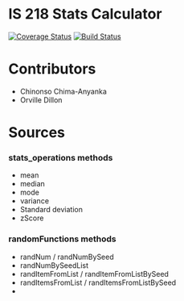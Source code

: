 # IS 218 Stats Calculator

[![Coverage Status](https://coveralls.io/repos/github/ChinonsoChima/IS_218_Stats_Calc/badge.svg?branch=main)](https://coveralls.io/github/ChinonsoChima/IS_218_Stats_Calc?branch=main)
[![Build Status](https://travis-ci.com/ChinonsoChima/IS_218_Stats_Calc.svg?branch=main)](https://travis-ci.com/ChinonsoChima/IS_218_Stats_Calc)


# Contributors
- Chinonso Chima-Anyanka
- Orville Dillon

# Sources


### stats_operations methods
- mean
- median
- mode
- variance
- Standard deviation
- zScore

### randomFunctions methods
- randNum / randNumBySeed
- randNumBySeedList
- randItemFromList / randItemFromListBySeed
- randItemsFromList / randItemsFromListBySeed
-



